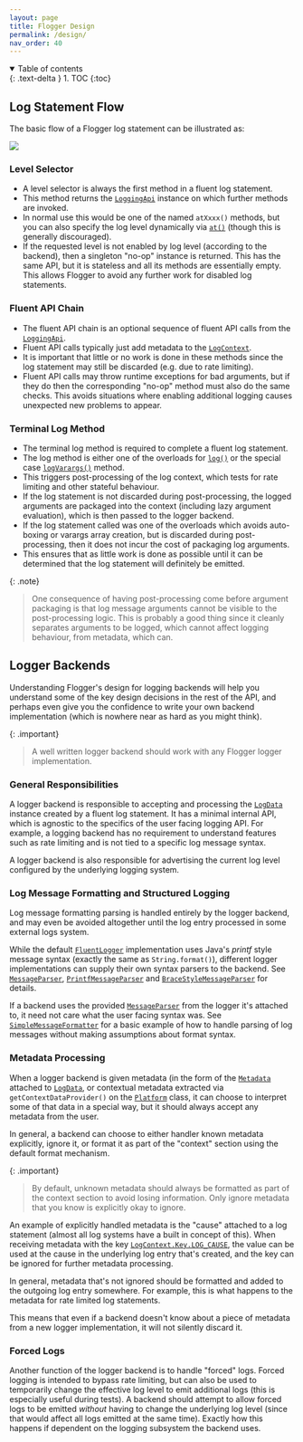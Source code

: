 ```yaml
---
layout: page
title: Flogger Design
permalink: /design/
nav_order: 40
---
```


<details open markdown="block">
  <summary>
    Table of contents
  </summary>
  {: .text-delta }
1. TOC
{:toc}
</details>

## Log Statement Flow

The basic flow of a Flogger log statement can be illustrated as:

<img src="{{site.baseurl}}/assets/log_statement_flow.svg">

### Level Selector

* A level selector is always the first method in a fluent log statement.
* This method returns the [`LoggingApi`]({{site.LoggingApi}}) instance on which further methods are
  invoked.
* In normal use this would be one of the named `atXxxx()` methods, but you can also specify the log
  level dynamically via [`at()`]({{site.AbstractLogger}}#at(java.util.logging.Level))
  (though this is generally discouraged).
* If the requested level is not enabled by log level (according to the backend), then a singleton
  "no-op" instance is returned. This has the same API, but it is stateless and all its methods are
  essentially empty. This allows Flogger to avoid any further work for disabled log statements.

### Fluent API Chain

* The fluent API chain is an optional sequence of fluent API calls from the
  [`LoggingApi`]({{site.LoggingApi}}).
* Fluent API calls typically just add metadata to the [`LogContext`]({{site.LogContext}}).
* It is important that little or no work is done in these methods since the log statement may still
  be discarded (e.g. due to rate limiting).
* Fluent API calls may throw runtime exceptions for bad arguments, but if they do then the
  corresponding "no-op" method must also do the same checks. This avoids situations where enabling
  additional logging causes unexpected new problems to appear.

### Terminal Log Method

* The terminal log method is required to complete a fluent log statement.
* The log method is either one of the overloads for
  [`log()`]({{site.LoggingApi}}#log(java.lang.String,java.lang.Object)) or the special case
  [`logVarargs()`]({{site.LoggingApi}}#logVarargs(java.lang.String,java.lang.Object[])) method.
* This triggers post-processing of the log context, which tests for rate limiting and other stateful
  behaviour.
* If the log statement is not discarded during post-processing, the logged arguments are packaged
  into the context (including lazy argument evaluation), which is then passed to the logger backend.
* If the log statement called was one of the overloads which avoids auto-boxing or varargs array
  creation, but is discarded during post-processing, then it does not incur the cost of packaging
  log arguments.
* This ensures that as little work is done as possible until it can be determined that the log
  statement will definitely be emitted.

{: .note}
> One consequence of having post-processing come before argument packaging is that log message
> arguments cannot be visible to the post-processing logic. This is probably a good thing since
> it cleanly separates arguments to be logged, which cannot affect logging behaviour, from
> metadata, which can.

## Logger Backends

Understanding Flogger's design for logging backends will help you understand some of the key design
decisions in the rest of the API, and perhaps even give you the confidence to write your own backend
implementation (which is nowhere near as hard as you might think).

{: .important}
> A well written logger backend should work with any Flogger logger implementation.

### General Responsibilities

A logger backend is responsible to accepting and processing the [`LogData`]({{site.LogData}})
instance created by a fluent log statement. It has a minimal internal API, which is agnostic to the
specifics of the user facing logging API. For example, a logging backend has no requirement to
understand features such as rate limiting and is not tied to a specific log message syntax.

A logger backend is also responsible for advertising the current log level configured by the
underlying logging system.

### Log Message Formatting and Structured Logging

Log message formatting parsing is handled entirely by the logger backend, and may even be avoided
altogether until the log entry processed in some external logs system.

While the default [`FluentLogger`]({{site.FluentLogger}}) implementation uses Java's
*printf* style message syntax (exactly the same as `String.format()`), different logger
implementations can supply their own syntax parsers to the backend. See
[`MessageParser`]({{site.MessageParser}}),
[`PrintfMessageParser`]({{site.PrintfMessageParser}}) and
[`BraceStyleMessageParser`]({{site.BraceStyleMessageParser}}) for details.

If a backend uses the provided [`MessageParser`]({{site.MessageParser}}) from the logger it's
attached to, it need not care what the user facing syntax was. See
[`SimpleMessageFormatter`]({{site.SimpleMessageFormatter}}) for a basic example of how to handle
parsing of log messages without making assumptions about format syntax.

### Metadata Processing

When a logger backend is given metadata (in the form of the [`Metadata`]({{site.Metadata}})
attached to [`LogData`]({{site.LogData}}), or contextual metadata extracted via
`getContextDataProvider()` on the [`Platform`]({{site.Platform}}) class, it can choose to interpret
some of that data in a special way, but it should always accept any metadata from the user.

In general, a backend can choose to either handler known metadata explicitly, ignore it, or format
it as part of the "context" section using the default format mechanism.

{: .important}
> By default, unknown metadata should always be formatted as part of the context section to avoid
> losing information. Only ignore metadata that you know is explicitly okay to ignore.

An example of explicitly handled metadata is the "cause" attached to a log statement (almost all log
systems have a built in concept of this). When receiving metadata with the key
[`LogContext.Key.LOG_CAUSE`]({{site.LogContext-Key}}#LOG_CAUSE), the value can be used at the cause
in the underlying log entry that's created, and the key can be ignored for further metadata
processing.

In general, metadata that's not ignored should be formatted and added to the outgoing log entry
somewhere. For example, this is what happens to the metadata for rate limited log statements.

This means that even if a backend doesn't know about a piece of metadata from a new logger
implementation, it will not silently discard it.

### Forced Logs

Another function of the logger backend is to handle "forced" logs. Forced logging is intended to
bypass rate limiting, but can also be used to temporarily change the effective log level to emit
additional logs (this is especially useful during tests). A backend should attempt to allow forced
logs to be emitted *without* having to change the underlying log level (since that would affect all
logs emitted at the same time). Exactly how this happens if dependent on the logging subsystem the
backend uses.
